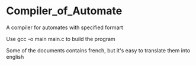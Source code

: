 # Compiler_of_Automate
A compiler for automates with specified formart

Use gcc -o main main.c to build the program

Some of the documents contains french, but it's easy to translate them into english
